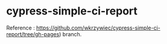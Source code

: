 # cypress-simple-ci-report

Reference : https://github.com/wkrzywiec/cypress-simple-ci-report/tree/gh-pages) branch.

